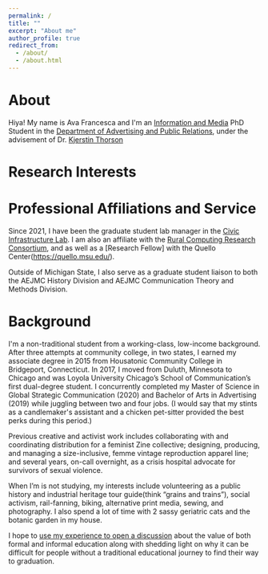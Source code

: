 ```yaml
---
permalink: /
title: ""
excerpt: "About me"
author_profile: true
redirect_from: 
  - /about/
  - /about.html
---
```

# About

Hiya! My name is Ava Francesca and I'm an [Information and Media](https://comartsci.msu.edu/our-people/ava-francesca-battocchio) PhD Student in the [Department of Advertising and Public Relations](https://comartsci.msu.edu/departments/advertising-public-relations), under the advisement of Dr. [Kjerstin Thorson](https://comartsci.msu.edu/our-people/kjerstin-thorson)

# Research Interests

# Professional Affiliations and Service

Since 2021, I have been the graduate student lab manager in the [Civic Infrastructure Lab](https://comartsci.msu.edu/civic-infrastructure-lab). I am also an affiliate with the [Rural Computing Research Consortium](https://ruralcomputing.msu.edu/), and as well as a [Research Fellow] with the Quello Center(https://quello.msu.edu/).

Outside of Michigan State, I also serve as a graduate student liaison to both the AEJMC History Division and AEJMC Communication Theory and Methods Division.

# Background 

I'm a non-traditional student from a working-class, low-income background. After three attempts at community college, in two states, I earned my associate degree in 2015 from Housatonic Community College in Bridgeport, Connecticut. In 2017, I moved from Duluth, Minnesota to Chicago and was Loyola University Chicago’s School of Communication’s first dual-degree student. I concurrently completed my Master of Science in Global Strategic Communication (2020) and Bachelor of Arts in Advertising (2019) while juggling between two and four jobs. (I would say that my stints as a candlemaker's assistant and a chicken pet-sitter provided the best perks during this period.) 

Previous creative and activist work includes collaborating with and coordinating distribution for a feminist Zine collective; designing, producing, and managing a size-inclusive, femme vintage reproduction apparel line; and several years, on-call overnight, as a crisis hospital advocate for survivors of sexual violence.

When I’m is not studying, my interests include volunteering as a public history and industrial heritage tour guide(think “grains and trains”), social activism, rail-fanning, biking, alternative print media, sewing, and photography. I also spend a lot of time with 2 sassy geriatric cats and the botanic garden in my house.

I hope to [use my experience to open a discussion](https://drive.google.com/file/d/1Ka0zVE1hCKvHONoYjh5wSmtfcqIdh2cz/view?usp=sharing) about the value of both formal and informal education along with shedding light on why it can be difficult for people without a traditional educational journey to find their way to graduation.


